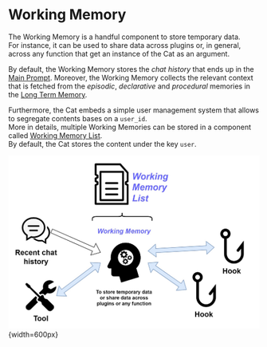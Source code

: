 # Working Memory

The Working Memory is a handful component to store temporary data.  
For instance, it can be used to share data across plugins or, in general, across any function that get an instance of the Cat as an argument.

By default, the Working Memory stores the *chat history* that ends up in the [Main Prompt](../prompts/main_prompt.md).
Moreover, the Working Memory collects the relevant context that is fetched from the *episodic*, *declarative* and
*procedural* memories in the [Long Term Memory](long_term_memory.md).

Furthermore, the Cat embeds a simple user management system that allows to segregate contents bases on a `user_id`.  
More in details, multiple Working Memories can be stored in a component called [Working Memory List](https://cheshire-cat-ai.github.io/docs/technical/API_Documentation/memory/working_memory/#cat.memory.working_memory.WorkingMemoryList).  
By default, the Cat stores the content under the key `user`.

![Schema of the Cheshire Cat memories](../../assets/img/diagrams/working-memory.jpg){width=600px}